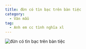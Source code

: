```yaml
---
title: đừn có tìn bạc trên bàn tiệc
category:
  - Văn mẫu
tag:
  - Anh em cc tình nghĩa xl
---
```


![đừn có tìn bạc trên bàn tiệc](/nguoi-dan-ong-that-vong.jpg "đừn có tìn bạc trên bàn tiệc")